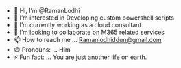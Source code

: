 - 👋 Hi, I’m @RamanLodhi
- 👀 I’m interested in Developing custom powershell scripts
- 🌱 I’m currently working as a cloud consultant
- 💞️ I’m looking to collaborate on M365 related services
- 📫 How to reach me ... Ramanlodhiddun@gmail.com
- 😄 Pronouns: ... Him
- ⚡ Fun fact: ... You are just another life on earth.

<!---
RamanLodhi/RamanLodhi is a ✨ special ✨ repository because its `README.md` (this file) appears on your GitHub profile.
You can click the Preview link to take a look at your changes.
--->
